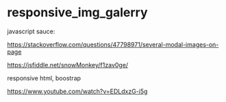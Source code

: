 # responsive_img_galerry

javascript sauce: 

https://stackoverflow.com/questions/47798971/several-modal-images-on-page

https://jsfiddle.net/snowMonkey/f1zav0ge/


responsive html, boostrap

https://www.youtube.com/watch?v=EDLdxzG-i5g
